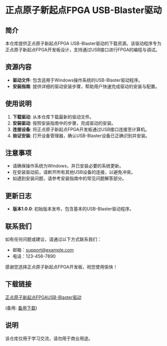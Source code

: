 # 正点原子新起点FPGA USB-Blaster驱动

## 简介
本仓库提供正点原子新起点FPGA USB-Blaster驱动的下载资源。该驱动程序专为正点原子新起点FPGA开发板设计，支持通过USB接口进行FPGA的编程与调试。

## 资源内容
- **驱动文件**: 包含适用于Windows操作系统的USB-Blaster驱动程序。
- **安装指南**: 提供详细的驱动安装步骤，帮助用户快速完成驱动的安装与配置。

## 使用说明
1. **下载驱动**: 从本仓库下载最新的驱动文件。
2. **安装驱动**: 按照安装指南中的步骤，完成驱动的安装。
3. **连接设备**: 将正点原子新起点FPGA开发板通过USB接口连接至计算机。
4. **验证安装**: 打开设备管理器，确认USB-Blaster设备已正确识别并安装。

## 注意事项
- 请确保操作系统为Windows，并已安装必要的系统更新。
- 在安装驱动前，请断开所有其他USB设备的连接，以避免冲突。
- 如遇到安装问题，请参考安装指南中的常见问题解答部分。

## 更新日志
- **版本1.0.0**: 初始版本发布，包含基本的USB-Blaster驱动程序。

## 联系我们
如有任何问题或建议，请通过以下方式联系我们：
- 邮箱：support@example.com
- 电话：123-456-7890

感谢您选择正点原子新起点FPGA开发板，祝您使用愉快！

## 下载链接
[正点原子新起点FPGAUSB-Blaster驱动](https://pan.quark.cn/s/5cdeaefb21ae) 

(备用: [备用下载](https://pan.baidu.com/s/1brY17lT8vKjAVSypuKyLhQ?pwd=1234))

## 说明

该仓库仅用于学习交流，请勿用于商业用途。
